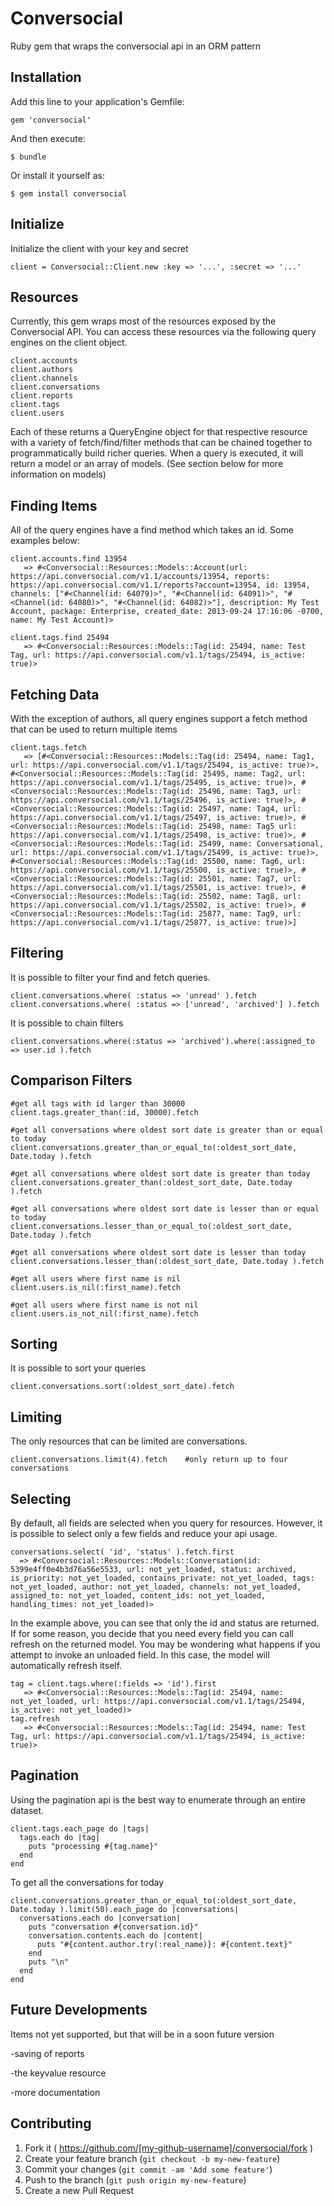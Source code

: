 # Conversocial

Ruby gem that wraps the conversocial api in an ORM pattern

## Installation

Add this line to your application's Gemfile:

    gem 'conversocial'

And then execute:

    $ bundle

Or install it yourself as:

    $ gem install conversocial

## Initialize

Initialize the client with your key and secret

    client = Conversocial::Client.new :key => '...', :secret => '...'

## Resources

Currently, this gem wraps most of the resources exposed by the Conversocial API. You can access these resources via the following query engines on the client object.

    client.accounts
    client.authors
    client.channels
    client.conversations
    client.reports
    client.tags
    client.users

Each of these returns a QueryEngine object for that respective resource with a variety of fetch/find/filter methods that can be chained together to programmatically build richer queries. When a query is executed, it will return a model or an array of models. (See section below for more information on models)


## Finding Items
All of the query engines have a find method which takes an id. Some examples below:
  
    client.accounts.find 13954
       => #<Conversocial::Resources::Models::Account(url: https://api.conversocial.com/v1.1/accounts/13954, reports: https://api.conversocial.com/v1.1/reports?account=13954, id: 13954, channels: ["#<Channel(id: 64079)>", "#<Channel(id: 64091)>", "#<Channel(id: 64080)>", "#<Channel(id: 64082)>"], description: My Test Account, package: Enterprise, created_date: 2013-09-24 17:16:06 -0700, name: My Test Account)>

    client.tags.find 25494
       => #<Conversocial::Resources::Models::Tag(id: 25494, name: Test Tag, url: https://api.conversocial.com/v1.1/tags/25494, is_active: true)>



## Fetching Data
With the exception of authors, all query engines support a fetch method that can be used to return multiple items

    client.tags.fetch
       => [#<Conversocial::Resources::Models::Tag(id: 25494, name: Tag1, url: https://api.conversocial.com/v1.1/tags/25494, is_active: true)>, #<Conversocial::Resources::Models::Tag(id: 25495, name: Tag2, url: https://api.conversocial.com/v1.1/tags/25495, is_active: true)>, #<Conversocial::Resources::Models::Tag(id: 25496, name: Tag3, url: https://api.conversocial.com/v1.1/tags/25496, is_active: true)>, #<Conversocial::Resources::Models::Tag(id: 25497, name: Tag4, url: https://api.conversocial.com/v1.1/tags/25497, is_active: true)>, #<Conversocial::Resources::Models::Tag(id: 25498, name: Tag5 url: https://api.conversocial.com/v1.1/tags/25498, is_active: true)>, #<Conversocial::Resources::Models::Tag(id: 25499, name: Conversational, url: https://api.conversocial.com/v1.1/tags/25499, is_active: true)>, #<Conversocial::Resources::Models::Tag(id: 25500, name: Tag6, url: https://api.conversocial.com/v1.1/tags/25500, is_active: true)>, #<Conversocial::Resources::Models::Tag(id: 25501, name: Tag7, url: https://api.conversocial.com/v1.1/tags/25501, is_active: true)>, #<Conversocial::Resources::Models::Tag(id: 25502, name: Tag8, url: https://api.conversocial.com/v1.1/tags/25502, is_active: true)>, #<Conversocial::Resources::Models::Tag(id: 25877, name: Tag9, url: https://api.conversocial.com/v1.1/tags/25877, is_active: true)>]

## Filtering
It is possible to filter your find and fetch queries.

    client.conversations.where( :status => 'unread' ).fetch 
    client.conversations.where( :status => ['unread', 'archived'] ).fetch

It is possible to chain filters

    client.conversations.where(:status => 'archived').where(:assigned_to => user.id ).fetch

## Comparison Filters

    #get all tags with id larger than 30000
    client.tags.greater_than(:id, 30000).fetch

    #get all conversations where oldest sort date is greater than or equal to today
    client.conversations.greater_than_or_equal_to(:oldest_sort_date, Date.today ).fetch 

    #get all conversations where oldest sort date is greater than today
    client.conversations.greater_than(:oldest_sort_date, Date.today ).fetch

    #get all conversations where oldest sort date is lesser than or equal to today
    client.conversations.lesser_than_or_equal_to(:oldest_sort_date, Date.today ).fetch

    #get all conversations where oldest sort date is lesser than today
    client.conversations.lesser_than(:oldest_sort_date, Date.today ).fetch

    #get all users where first name is nil
    client.users.is_nil(:first_name).fetch

    #get all users where first name is not nil
    client.users.is_not_nil(:first_name).fetch

## Sorting
It is possible to sort your queries

    client.conversations.sort(:oldest_sort_date).fetch 

## Limiting
The only resources that can be limited are conversations.

    client.conversations.limit(4).fetch    #only return up to four conversations

## Selecting
By default, all fields are selected when you query for resources. However, it is possible to select only a few fields and reduce your api usage.

    conversations.select( 'id', 'status' ).fetch.first
      => #<Conversocial::Resources::Models::Conversation(id: 5399e4ff0e4b3d76a56e5533, url: not_yet_loaded, status: archived, is_priority: not_yet_loaded, contains_private: not_yet_loaded, tags: not_yet_loaded, author: not_yet_loaded, channels: not_yet_loaded, assigned_to: not_yet_loaded, content_ids: not_yet_loaded, handling_times: not_yet_loaded)>

In the example above, you can see that only the id and status are returned. If for some reason, you decide that you need every field you can call refresh on the returned model. You may be wondering what happens if you attempt to invoke an unloaded field. In this case, the model will automatically refresh itself.

    tag = client.tags.where(:fields => 'id').first
       => #<Conversocial::Resources::Models::Tag(id: 25494, name: not_yet_loaded, url: https://api.conversocial.com/v1.1/tags/25494, is_active: not_yet_loaded)>
    tag.refresh
       => #<Conversocial::Resources::Models::Tag(id: 25494, name: Test Tag, url: https://api.conversocial.com/v1.1/tags/25494, is_active: true)>




## Pagination
Using the pagination api  is the best way to enumerate through an entire dataset. 

    client.tags.each_page do |tags|
      tags.each do |tag|
        puts "processing #{tag.name}"
      end
    end

To get all the conversations for today

    client.conversations.greater_than_or_equal_to(:oldest_sort_date, Date.today ).limit(50).each_page do |conversations|
      conversations.each do |conversation|
        puts "conversation #{conversation.id}"
        conversation.contents.each do |content|
          puts "#{content.author.try(:real_name)}: #{content.text}"
        end
        puts "\n"
      end
    end


## Future Developments
Items not yet supported, but that will be in a soon future version

-saving of reports

-the keyvalue resource

-more documentation

## Contributing

1. Fork it ( https://github.com/[my-github-username]/conversocial/fork )
2. Create your feature branch (`git checkout -b my-new-feature`)
3. Commit your changes (`git commit -am 'Add some feature'`)
4. Push to the branch (`git push origin my-new-feature`)
5. Create a new Pull Request